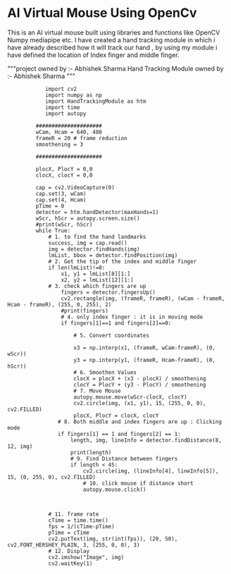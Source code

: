 # AI Virtual Mouse Using OpenCv 
 This is an AI virtual mouse built using libraries and functions like OpenCV Numpy mediapipe etc. I have created a hand tracking module in which i have already described how it will track our hand , by using my module i have defined the location of Index finger and middle finger.

"""project owned by :- Abhishek Sharma
Hand Tracking Module owned by :- Abhishek Sharma
"""
               
                import cv2
                import numpy as np
                import HandTrackingModule as htm
                import time
                import autopy

             #####################
             wCam, Hcam = 640, 480
             frameR = 20 # frame reduction
             smoothening = 3

             #####################

             plocX, PlocY = 0,0
             clocX, clocY = 0,0

             cap = cv2.VideoCapture(0)
             cap.set(3, wCam)
             cap.set(4, Hcam)
             pTime = 0
             detector = htm.handDetector(maxHands=1)
             wScr, hScr = autopy.screen.size()
             #print(wScr, hScr)
             while True:
                 # 1. to find the hand landmarks
                 success, img = cap.read()
                 img = detector.findHands(img)
                 lmList, bbox = detector.findPosition(img)
                 # 2. Get the tip of the index and middle finger
                 if len(lmList)!=0:
                     x1, y1 = lmList[8][1:]
                     x2, y2 = lmList[12][1:]
                 # 3. check which fingers are up
                     fingers = detector.fingersUp()
                     cv2.rectangle(img, (frameR, frameR), (wCam - frameR, Hcam - frameR), (255, 0, 255), 2)
                     #print(fingers)
                     # 4. only index finger : it is in moving mode
                     if fingers[1]==1 and fingers[2]==0:

                         # 5. Convert coordinates

                         x3 = np.interp(x1, (frameR, wCam-frameR), (0, wScr))
                         y3 = np.interp(y1, (frameR, Hcam-frameR), (0, hScr))
                         # 6. Smoothen Values
                         clocX = plocX + (x3 - plocX) / smoothening
                         clocY = PlocY + (y3 - PlocY) / smoothening
                         # 7. Move Mouse
                         autopy.mouse.move(wScr-clocX, clocY)
                         cv2.circle(img, (x1, y1), 15, (255, 0, 0), cv2.FILLED)
                         plocX, PlocY = clocX, clocY
                    # 8. Both middle and index fingers are up : Clicking mode
                    if fingers[1] == 1 and fingers[2] == 1:
                        length, img, lineInfo = detector.findDistance(8, 12, img)
                        print(length)
                        # 9. Find Distance between fingers
                        if length < 45:
                            cv2.circle(img, (lineInfo[4], lineInfo[5]), 15, (0, 255, 0), cv2.FILLED)
                            # 10. click mouse if distance short
                            autopy.mouse.click()



                 # 11. frame rate
                 cTime = time.time()
                 fps = 1/(cTime-pTime)
                 pTime = cTime
                 cv2.putText(img, str(int(fps)), (20, 50), cv2.FONT_HERSHEY_PLAIN, 3, (255, 0, 0), 3)
                 # 12. Display
                 cv2.imshow("Image", img)
                 cv2.waitKey(1)


